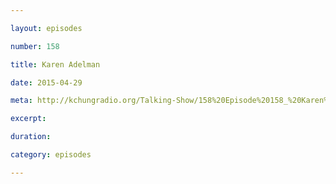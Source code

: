 ```yaml
---

layout: episodes

number: 158

title: Karen Adelman

date: 2015-04-29

meta: http://kchungradio.org/Talking-Show/158%20Episode%20158_%20Karen%20Adelman.mp3

excerpt: 

duration: 

category: episodes

---
```


